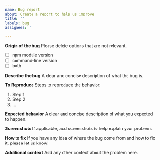 ```yaml
---
name: Bug report
about: Create a report to help us improve
title: ''
labels: bug
assignees: ''

---
```


**Origin of the bug**
Please delete options that are not relevant.
- [ ] npm module version
- [ ] command-line version
- [ ] both

**Describe the bug**
A clear and concise description of what the bug is.

**To Reproduce**
Steps to reproduce the behavior:
1. Step 1
2. Step 2
3. ...

**Expected behavior**
A clear and concise description of what you expected to happen.

**Screenshots**
If applicable, add screenshots to help explain your problem.

**How to fix**
If you have any idea of where the bug come from and how to fix it, please let us know!

**Additional context**
Add any other context about the problem here.
